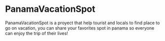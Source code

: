 # PanamaVacationSpot
PanamaVacationSpot is a proyect that help tourist and locals to find place to go on vacation, you can share your favorites spot in panama so everyone can enjoy the trip of their lives!
